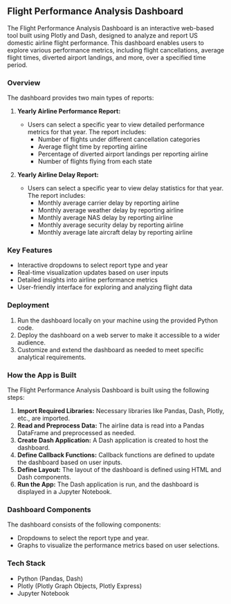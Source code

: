 ## Flight Performance Analysis Dashboard

The Flight Performance Analysis Dashboard is an interactive web-based tool built using Plotly and Dash, designed to analyze and report US domestic airline flight performance. This dashboard enables users to explore various performance metrics, including flight cancellations, average flight times, diverted airport landings, and more, over a specified time period.

### Overview

The dashboard provides two main types of reports:

1. **Yearly Airline Performance Report:**
   - Users can select a specific year to view detailed performance metrics for that year. The report includes:
     - Number of flights under different cancellation categories
     - Average flight time by reporting airline
     - Percentage of diverted airport landings per reporting airline
     - Number of flights flying from each state

2. **Yearly Airline Delay Report:**
   - Users can select a specific year to view delay statistics for that year. The report includes:
     - Monthly average carrier delay by reporting airline
     - Monthly average weather delay by reporting airline
     - Monthly average NAS delay by reporting airline
     - Monthly average security delay by reporting airline
     - Monthly average late aircraft delay by reporting airline
    
### Key Features
- Interactive dropdowns to select report type and year
- Real-time visualization updates based on user inputs
- Detailed insights into airline performance metrics
- User-friendly interface for exploring and analyzing flight data

### Deployment
1. Run the dashboard locally on your machine using the provided Python code.
2.  Deploy the dashboard on a web server to make it accessible to a wider audience.
3. Customize and extend the dashboard as needed to meet specific analytical requirements.

### How the App is Built

The Flight Performance Analysis Dashboard is built using the following steps:

1. **Import Required Libraries:** Necessary libraries like Pandas, Dash, Plotly, etc., are imported.
2. **Read and Preprocess Data:** The airline data is read into a Pandas DataFrame and preprocessed as needed.
3. **Create Dash Application:** A Dash application is created to host the dashboard.
4. **Define Callback Functions:** Callback functions are defined to update the dashboard based on user inputs.
5. **Define Layout:** The layout of the dashboard is defined using HTML and Dash components.
6. **Run the App:** The Dash application is run, and the dashboard is displayed in a Jupyter Notebook.

### Dashboard Components

The dashboard consists of the following components:

- Dropdowns to select the report type and year.
- Graphs to visualize the performance metrics based on user selections.

### Tech Stack
- Python (Pandas, Dash)
- Plotly (Plotly Graph Objects, Plotly Express)
- Jupyter Notebook
